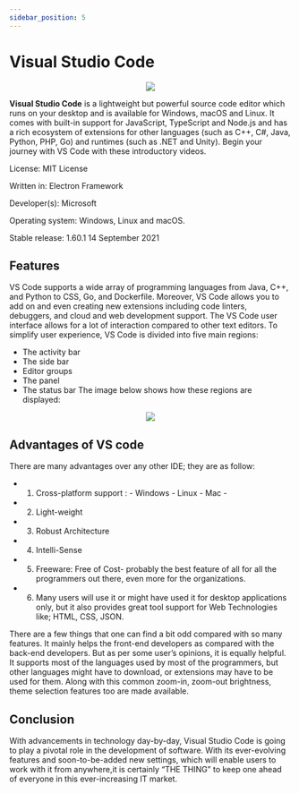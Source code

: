 ```yaml
---
sidebar_position: 5
---
```



# Visual Studio Code

<p align="center">
  <img src="https://pbs.twimg.com/profile_images/1410632439370641409/Pt-7RucE_400x400.jpg" />
</p>


**Visual Studio Code** is a lightweight but powerful source code editor which runs on your desktop and is available for Windows, macOS and Linux.
It comes with built-in support for JavaScript, TypeScript and Node.js and has a rich ecosystem of extensions for other languages (such as C++, C#, Java, Python, PHP, Go)
and runtimes (such as .NET and Unity). Begin your journey with VS Code with these introductory videos.

License: MIT License

Written in: Electron Framework

Developer(s): Microsoft

Operating system:  Windows, Linux and macOS.

Stable release: 1.60.1 14 September 2021

## **Features**

VS Code supports a wide array of programming languages from Java, C++, and Python to CSS, Go, and Dockerfile. Moreover, VS Code allows you to add on and even
creating new extensions including code linters, debuggers, and cloud and web development support.
The VS Code user interface allows for a lot of interaction compared to other text editors. To simplify user experience, VS Code is divided into five main regions:

- The activity bar
- The side bar
- Editor groups
- The panel
- The status bar
The image below shows how these regions are displayed:

<p align="center">
  <img src="https://code.visualstudio.com/assets/docs/getstarted/userinterface/hero.png" />
</p>

## **Advantages of VS code**

There are many advantages over any other IDE; they are as follow:

- 1. Cross-platform support :
          - Windows
          - Linux
          - Mac
          - 
- 2. Light-weight

- 3. Robust Architecture

- 4. Intelli-Sense

- 5. Freeware: Free of Cost- probably the best feature of all for all the programmers out there, even more for the organizations.

- 6. Many users will use it or might have used it for desktop applications only, but it also provides great tool support for Web Technologies like; HTML, CSS, JSON.

There are a few things that one can find a bit odd compared with so many features. It mainly helps the front-end developers as compared with the back-end developers.
But as per some user’s opinions, it is equally helpful. It supports most of the languages used by most of the programmers, but other languages might have to download,
or extensions may have to be used for them. Along with this common zoom-in, zoom-out brightness, theme selection features too are made available.

## **Conclusion**

With advancements in technology day-by-day, Visual Studio Code is going to play a pivotal role in the development of software. With its ever-evolving features
and soon-to-be-added new settings, which will enable users to work with it from anywhere,it is certainly “THE THING” to keep one ahead of everyone in this ever-increasing
IT market.
